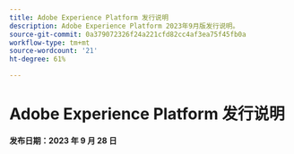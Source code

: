 ```yaml
---
title: Adobe Experience Platform 发行说明
description: Adobe Experience Platform 2023年9月版发行说明。
source-git-commit: 0a379072326f24a221cfd82cc4af3ea75f45fb0a
workflow-type: tm+mt
source-wordcount: '21'
ht-degree: 61%

---
```


# Adobe Experience Platform 发行说明

**发布日期：2023 年 9 月 28 日**